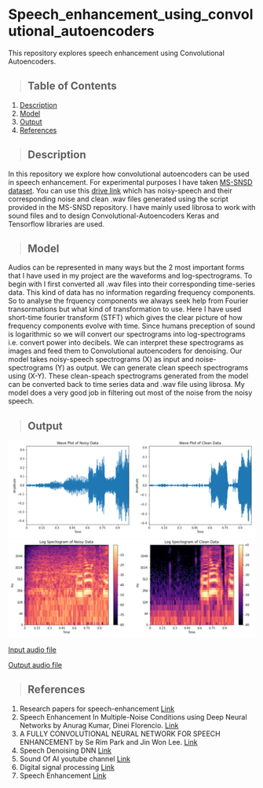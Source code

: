 # Speech_enhancement_using_convolutional_autoencoders
This repository explores speech enhancement using Convolutional Autoencoders.

>## Table of Contents
1. [Description](#description)
2. [Model](#model)
3. [Output](#output)
4. [References](#references)

>## Description
  
In this repository we explore how convolutional autoencoders can be used in speech enhancement. For experimental purposes I have taken [MS-SNSD dataset](https://github.com/microsoft/MS-SNSD). You can use this [drive link](https://drive.google.com/drive/folders/1Pzp3zh7JbEig59Oom_gxhmQ2MGx5ShCa?usp=sharing) which has noisy-speech and their corresponding noise and clean .wav files generated using the script provided in the MS-SNSD repository. I have mainly used librosa to work with sound files and to design Convolutional-Autoencoders Keras and Tensorflow libraries are used.  

>## Model

  Audios can be represented in many ways but the 2 most important forms that I have used in my project are the waveforms and log-spectrograms. To begin with I first converted all .wav files into their corresponding time-series data. This kind of data has no information regarding frequency components. So to analyse the frquency components we always seek help from Fourier transormations but what kind of transformation to use. Here I have used short-time fourier transform (STFT) which gives the clear picture of how frequency components evolve with time. Since humans preception of sound is logarithmic so we will convert our spectrograms into log-spectrograms i.e. convert power into decibels. We can interpret these spectrograms as images and feed them to Convolutional autoencoders for denoising. Our model takes noisy-speech spectrograms (X) as input and noise-spectrograms (Y) as output. We can generate clean speech spectrograms using (X-Y). These clean-speach spectrograms generated from the model can be converted back to time series data and .wav file using librosa. My model does a very good job in filtering out most of the noise from the noisy speech.
  
>## Output

![alt text](https://github.com/KaushalNaresh/Speech_enhancement_using_convolutional_autoencoders/blob/main/images/Waveform.PNG)
![alt text](https://github.com/KaushalNaresh/Speech_enhancement_using_convolutional_autoencoders/blob/main/images/C-Autoencoder-Output.PNG)

[Input audio file](https://github.com/KaushalNaresh/Speech_enhancement_using_convolutional_autoencoders/blob/main/Output/input.wav)  

[Output audio file](https://github.com/KaushalNaresh/Speech_enhancement_using_convolutional_autoencoders/blob/main/Output/output.wav)
 
>## References

1. Research papers for speech-enhancement [Link](https://paperswithcode.com/task/speech-enhancement)
2. Speech Enhancement In Multiple-Noise Conditions using Deep Neural Networks by Anurag Kumar, Dinei Florencio. [Link](https://arxiv.org/pdf/1605.02427.pdf)
3. A FULLY CONVOLUTIONAL NEURAL NETWORK FOR SPEECH ENHANCEMENT by Se Rim Park and Jin Won Lee. [Link](https://arxiv.org/pdf/1609.07132.pdf)
4. Speech Denoising DNN [Link](https://github.com/achaitu/SpeechDenoisingDNN?utm_source=catalyzex.com)
5. Sound Of AI youtube channel [Link](https://www.youtube.com/c/ValerioVelardoTheSoundofAI)
6. Digital signal processing [Link](https://brianmcfee.net/dstbook-site/content/intro.html)
7. Speech Enhancement [Link](https://github.com/vbelz/Speech-enhancement)

